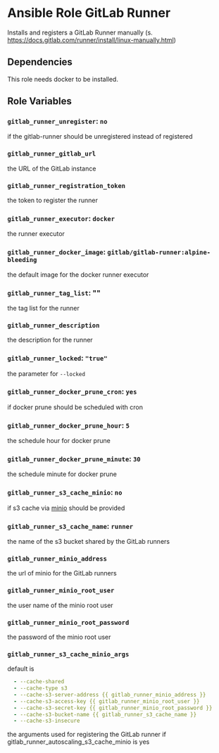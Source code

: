 # Ansible Role GitLab Runner

Installs and registers a GitLab Runner manually (s. https://docs.gitlab.com/runner/install/linux-manually.html)

## Dependencies

This role needs docker to be installed.

## Role Variables

### `gitlab_runner_unregister`: `no`

if the gitlab-runner should be unregistered instead of registered

### `gitlab_runner_gitlab_url`

the URL of the GitLab instance 

### `gitlab_runner_registration_token`

the token to register the runner

### `gitlab_runner_executor`: `docker`

the runner executor

### `gitlab_runner_docker_image`: `gitlab/gitlab-runner:alpine-bleeding`

the default image for the docker runner executor

### `gitlab_runner_tag_list`: ""

the tag list for the runner

### `gitlab_runner_description`

the description for the  runner


### `gitlab_runner_locked`: `"true"`

the parameter for `--locked`

### `gitlab_runner_docker_prune_cron`: `yes`

if docker prune should be scheduled with cron

### `gitlab_runner_docker_prune_hour`: `5`

the schedule hour for docker prune

### `gitlab_runner_docker_prune_minute`: `30`

the schedule minute for docker prune

### `gitlab_runner_s3_cache_minio`: `no`

if s3 cache via [minio](https://min.io/) should be provided

### `gitlab_runner_s3_cache_name`: `runner`

the name of the s3 bucket shared by the GitLab runners

### `gitlab_runner_minio_address`

the url of minio for the GitLab runners

### `gitlab_runner_minio_root_user`

the user name of the minio root user

### `gitlab_runner_minio_root_password`

the password of the minio root user

### `gitlab_runner_s3_cache_minio_args`

default is

```yml
  - --cache-shared
  - --cache-type s3
  - --cache-s3-server-address {{ gitlab_runner_minio_address }}
  - --cache-s3-access-key {{ gitlab_runner_minio_root_user }}
  - --cache-s3-secret-key {{ gitlab_runner_minio_root_password }}
  - --cache-s3-bucket-name {{ gitlab_runner_s3_cache_name }}
  - --cache-s3-insecure
```

the arguments used for registering the GitLab runner if gitlab_runner_autoscaling_s3_cache_minio is yes
